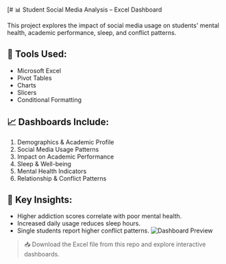 [# 📊 Student Social Media Analysis – Excel Dashboard

This project explores the impact of social media usage on students' mental health, academic performance, sleep, and conflict patterns. 

## 🔧 Tools Used:
- Microsoft Excel
- Pivot Tables
- Charts
- Slicers
- Conditional Formatting

## 📈 Dashboards Include:
1. Demographics & Academic Profile
2. Social Media Usage Patterns
3. Impact on Academic Performance
4. Sleep & Well-being
5. Mental Health Indicators
6. Relationship & Conflict Patterns

## 🧠 Key Insights:
- Higher addiction scores correlate with poor mental health.
- Increased daily usage reduces sleep hours.
- Single students report higher conflict patterns.
![Dashboard Preview](https://github.com/TANUJYADAV29/student-social-media-analysis/blob/main/Dashboard_preview.png?raw=true)

> 📥 Download the Excel file from this repo and explore interactive dashboards.

